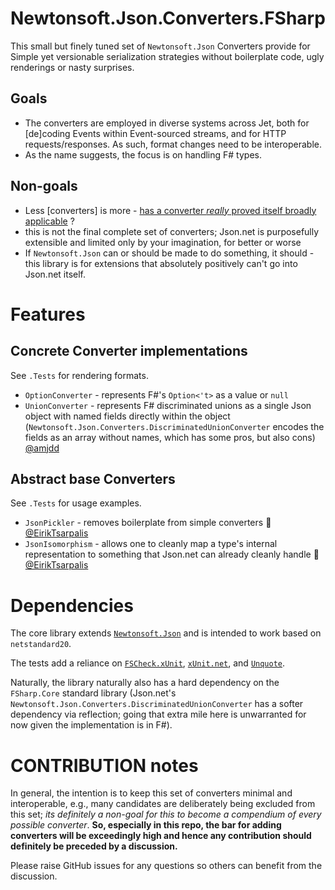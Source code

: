 # Newtonsoft.Json.Converters.FSharp

This small but finely tuned set of `Newtonsoft.Json` Converters provide for Simple yet versionable serialization strategies without boilerplate code, ugly renderings or nasty surprises.

## Goals

- The converters are employed in diverse systems across Jet, both for [de]coding Events within Event-sourced streams, and for HTTP requests/responses. As such, format changes need to be interoperable.
- As the name suggests, the focus is on handling F# types.

## Non-goals

- Less [converters] is more - [has a converter _really_ proved itself broadly applicable](https://en.wikipedia.org/wiki/Rule_of_three_(computer_programming)) ?
- this is not the final complete set of converters; Json.net is purposefully extensible and limited only by your imagination, for better or worse
- If `Newtonsoft.Json` can or should be made to do something, it should - this library is for extensions that absolutely positively can't go into Json.net itself.

# Features

## Concrete Converter implementations

See `.Tests` for rendering formats.

- `OptionConverter` - represents F#'s `Option<'t>` as a value or `null`
- `UnionConverter` - represents F# discriminated unions as a single Json object with named fields directly within the object (`Newtonsoft.Json.Converters.DiscriminatedUnionConverter` encodes the fields as an array without names, which has some pros, but also cons) [@amjdd](https://github.com/amjjd)

## Abstract base Converters

See `.Tests` for usage examples.

- `JsonPickler` - removes boilerplate from simple converters :pray: [@EirikTsarpalis](https://github.com/eiriktsarpalis) 
- `JsonIsomorphism` - allows one to cleanly map a type's internal representation to something that Json.net can already cleanly handle :pray: [@EirikTsarpalis](https://github.com/eiriktsarpalis)

# Dependencies

The core library extends [`Newtonsoft.Json`](https://github.com/JamesNK/Newtonsoft.Json) and is intended to work based on `netstandard20`.

The tests add a reliance on [`FSCheck.xUnit`](https://github.com/fscheck/FsCheck), [`xUnit.net`](https://github.com/xunit/xunit), and [`Unquote`](https://github.com/SwensenSoftware/unquote).

Naturally, the library naturally also has a hard dependency on the `FSharp.Core` standard library (Json.net's `Newtonsoft.Json.Converters.DiscriminatedUnionConverter` has a softer dependency via reflection; going that extra mile here is unwarranted for now given the implementation is in F#).

# CONTRIBUTION notes

In general, the intention is to keep this set of converters minimal and interoperable, e.g., many candidates are deliberately being excluded from this set; _its definitely a non-goal for this to become a compendium of every possible converter_. **So, especially in this repo, the bar for adding converters will be exceedingly high and hence any contribution should definitely be preceded by a discussion.**

Please raise GitHub issues for any questions so others can benefit from the discussion.